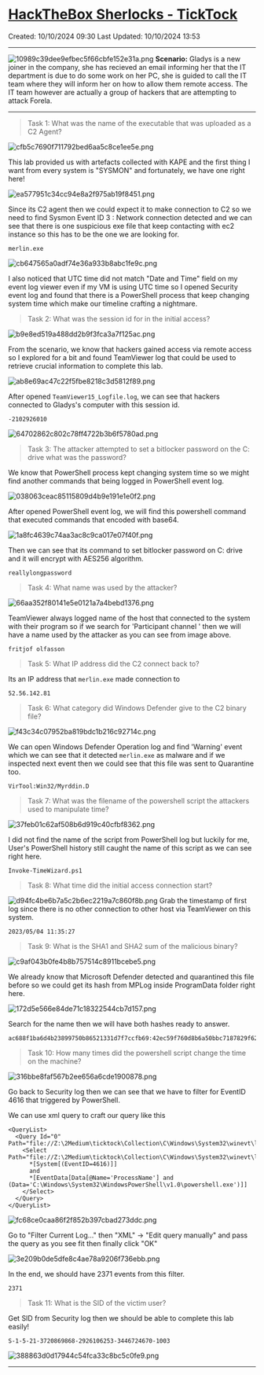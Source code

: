 # [HackTheBox Sherlocks - TickTock](https://app.hackthebox.com/sherlocks/TickTock)
Created: 10/10/2024 09:30
Last Updated: 10/10/2024 13:53
* * *

![10989c39dee9efbec5f66cbfe152e31a.png](../../../_resources/10989c39dee9efbec5f66cbfe152e31a.png)
**Scenario:**
Gladys is a new joiner in the company, she has recieved an email informing her that the IT department is due to do some work on her PC, she is guided to call the IT team where they will inform her on how to allow them remote access. The IT team however are actually a group of hackers that are attempting to attack Forela.

* * *
>Task 1: What was the name of the executable that was uploaded as a C2 Agent?

![cfb5c7690f711792bed6aa5c8ce1ee5e.png](../../../_resources/cfb5c7690f711792bed6aa5c8ce1ee5e.png)

This lab provided us with artefacts collected with KAPE and the first thing I want from every system is "SYSMON" and fortunately, we have one right here!

![ea577951c34cc94e8a2f975ab19f8451.png](../../../_resources/ea577951c34cc94e8a2f975ab19f8451.png)

Since its C2 agent then we could expect it to make connection to C2 so we need to find Sysmon Event ID 3 : Network connection detected and we can see that there is one suspicious exe file that keep contacting with ec2 instance so this has to be the one we are looking for.

```
merlin.exe
```

![cb647565a0adf74e36a933b8abc1fe9c.png](../../../_resources/cb647565a0adf74e36a933b8abc1fe9c.png)

I also noticed that UTC time did not match "Date and Time" field on my event log viewer even if my VM is using UTC time so I opened Security event log and found that there is a PowerShell process that keep changing system time which make our timeline crafting a nightmare.

>Task 2: What was the session id for in the initial access?

![b9e8ed519a488dd2b9f3fca3a7f125ac.png](../../../_resources/b9e8ed519a488dd2b9f3fca3a7f125ac.png)

From the scenario, we know that hackers gained access via remote access so I explored for a bit and found TeamViewer log that could be used to retrieve crucial information to complete this lab.

![ab8e69ac47c22f5fbe8218c3d5812f89.png](../../../_resources/ab8e69ac47c22f5fbe8218c3d5812f89.png)

After opened `TeamViewer15_Logfile.log`, we can see that hackers connected to Gladys's computer with this session id.

```
-2102926010
```

![64702862c802c78ff4722b3b6f5780ad.png](../../../_resources/64702862c802c78ff4722b3b6f5780ad.png)

>Task 3: The attacker attempted to set a bitlocker password on the C: drive what was the password?

We know that PowerShell process kept changing system time so we might find another commands that being logged in PowerShell event log.

![038063ceac85115809d4b9e191e1e0f2.png](../../../_resources/038063ceac85115809d4b9e191e1e0f2.png)

After opened PowerShell event log, we will find this powershell command that executed commands that encoded with base64.

![1a8fc4639c74aa3ac8c9ca017e07f40f.png](../../../_resources/1a8fc4639c74aa3ac8c9ca017e07f40f.png)

Then we can see that its command to set bitlocker password on C: drive and it will encrypt with AES256 algorithm.

```
reallylongpassword
```

>Task 4: What name was used by the attacker?

![66aa352f80141e5e0121a7a4bebd1376.png](../../../_resources/66aa352f80141e5e0121a7a4bebd1376.png)

TeamViewer always logged name of the host that connected to the system with their program so if we search for 'Participant channel ' then we will have a name used by the attacker as you can see from image above.

```
fritjof olfasson
```

>Task 5: What IP address did the C2 connect back to?

Its an IP address that `merlin.exe` made connection to
```
52.56.142.81
```

>Task 6: What category did Windows Defender give to the C2 binary file?

![f43c34c07952ba819bdc1b216c92714c.png](../../../_resources/f43c34c07952ba819bdc1b216c92714c.png)

We can open Windows Defender Operation log and find 'Warning' event which we can see that it detected `merlin.exe` as malware and if we inspected next event then we could see that this file was sent to Quarantine too.
```
VirTool:Win32/Myrddin.D
```

>Task 7: What was the filename of the powershell script the attackers used to manipulate time?

![37feb01c62af508b6d919c40cfbf8362.png](../../../_resources/37feb01c62af508b6d919c40cfbf8362.png)

I did not find the name of the script from PowerShell log but luckily for me, User's PowerShell history still caught the name of this script as we can see right here.
```
Invoke-TimeWizard.ps1
```

>Task 8: What time did the initial access connection start?

![d94fc4be6b7a5c2b6ec2219a7c860f8b.png](../../../_resources/d94fc4be6b7a5c2b6ec2219a7c860f8b.png)
Grab the timestamp of first log since there is no other connection to other host via TeamViewer on this system.
```
2023/05/04 11:35:27
```

>Task 9: What is the SHA1 and SHA2 sum of the malicious binary?

![c9af043b0fe4b8b757514c8911bcebe5.png](../../../_resources/c9af043b0fe4b8b757514c8911bcebe5.png)

We already know that Microsoft Defender detected and quarantined this file before so we could get its hash from MPLog inside ProgramData folder right here.

![172d5e566e84de71c18322544cb7d157.png](../../../_resources/172d5e566e84de71c18322544cb7d157.png)

Search for the name then we will have both hashes ready to answer.

```
ac688f1ba6d4b23899750b86521331d7f7ccfb69:42ec59f760d8b6a50bbc7187829f62c3b6b8e1b841164e7185f497eb7f3b4db9
```

>Task 10: How many times did the powershell script change the time on the machine?

![316bbe8faf567b2ee656a6cde1900878.png](../../../_resources/316bbe8faf567b2ee656a6cde1900878.png)

Go back to Security log then we can see that we have to filter for EventID 4616 that triggered by PowerShell.

We can use xml query to craft our query like this
```
<QueryList>
  <Query Id="0" Path="file://Z:\2Medium\ticktock\Collection\C\Windows\System32\winevt\logs\Security.evtx">
    <Select Path="file://Z:\2Medium\ticktock\Collection\C\Windows\System32\winevt\logs\Security.evtx">
      *[System[(EventID=4616)]]
      and
      *[EventData[Data[@Name='ProcessName'] and (Data='C:\Windows\System32\WindowsPowerShell\v1.0\powershell.exe')]]
    </Select>
  </Query>
</QueryList>
```

![fc68ce0caa86f2f852b397cbad273ddc.png](../../../_resources/fc68ce0caa86f2f852b397cbad273ddc.png)

Go to "Filter Current Log..." then "XML" -> "Edit query manually" and pass the query as you see fit then finally click "OK"

![3e209b0de5dfe8c4ae78a9206f736ebb.png](../../../_resources/3e209b0de5dfe8c4ae78a9206f736ebb.png)

In the end, we should have 2371 events from this filter.

```
2371
```

>Task 11: What is the SID of the victim user?

Get SID from Security log then we should be able to complete this lab easily!
```
S-1-5-21-3720869868-2926106253-3446724670-1003
```

![388863d0d17944c54fca33c8bc5c0fe9.png](../../../_resources/388863d0d17944c54fca33c8bc5c0fe9.png)
* * *

